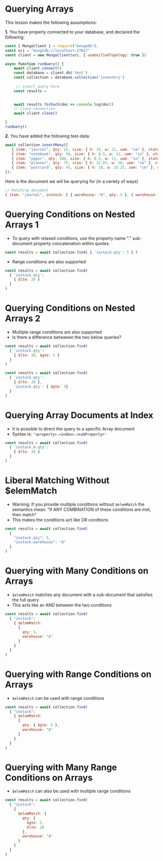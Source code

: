 # Querying Arrays

This lesson makes the following assumptions:

**1.** You have properly connected to your database, and declared the following:

```javascript
const { MongoClient } = require("mongodb");
const uri = "mongodb://localhost:27017"
const client = new MongoClient(uri, { useUnifiedTopology: true })

async function runQuery() {
    await client.connect()
    const database = client.db('test')
    const collection = database.collection('inventory')
    
     // insert query here
    const results =  

 
    await results.forEach(doc => console.log(doc))
    // close connection
    await client.close()

}
runQuery()
```
**2.** You have added the following test-data:

```javascript
await collection.insertMany([
   { item: "journal", qty: 25, size: { h: 14, w: 21, uom: "cm" }, status: "A" },
   { item: "notebook", qty: 50, size: { h: 8.5, w: 11, uom: "in" }, status: "A" },
   { item: "paper", qty: 100, size: { h: 8.5, w: 11, uom: "in" }, status: "D" },
   { item: "planner", qty: 75, size: { h: 22.85, w: 30, uom: "cm" }, status: "D" },
   { item: "postcard", qty: 45, size: { h: 10, w: 15.25, uom: "cm" }, status: "A" }
]);

```
Here is the document we will be querying for (in a variety of ways)

```javascript
// Matching document
{ item: "journal", instock: [ { warehouse: "A", qty: 5 }, { warehouse: "C", qty: 15 } ] }
```

# Querying Conditions on Nested Arrays 1

* To query with relaxed conditions, use the property name "." sub-document property concatenation within quotes.

```javascript
const results = await collection.find( { 'instock.qty': 5 } )
```

* Range conditions are also supported

```javascript
const results = await collection.find(
  { 'instock.qty':
    { $lte: 20 }
  }
)
```

# Querying Conditions on Nested Arrays 2

* Multiple range conditions are also supported
* Is there a difference betweeen the two below queries?

```javascript
const results = await collection.find(
  { 'instock.qty':
    { $lte: 20, $gte: 5 }
  }
)
```

```javascript
const results = await collection.find(
  { 'instock.qty':
    { $lte: 20 },
    'instock.qty': { $gte: 5}
  }
)
```

# Querying Array Documents at Index

* It is possible to direct the query to a specific Array document
* Syntax is: `'<property>.<index>.<subProperty>'`

```javascript
const results = await collection.find(
  { 'instock.0.qty':
    { $lte: 20 }
  }
)
```

# Liberal Matching Without $elemMatch

* Warning: If you provide multiple conditions without `$elemMatch` the semantics mean: "If ANY COMBINATION of these conditions are met, then match"
* This makes the conditions act like OR condtions

```javascript
const results = await collection.find(
  {
    "instock.qty": 5,
    "instock.warehouse": "A"
  }
)
```

# Querying with Many Conditions on Arrays

* `$elemMatch` matches any document with a sub-document that satisfies the full query
* This acts like an AND between the two conditions

```javascript
const results = await collection.find(
  { "instock":
    { $elemMatch:
      {
        qty: 5,
        warehouse: "A"
      }
    }
  }
)
```

# Querying with Range Conditions on Arrays

* `$elemMatch` can be used with range conditions

```javascript
const results = await collection.find(
  { "instock":
    { $elemMatch:
      {
        qty: { $gte: 5 },
        warehouse: "A"
      }
    }
  }
)
```

# Querying with Many Range Conditions on Arrays

* `$elemMatch` can also be used with multiple range conditions

```javascript
const results = await collection.find(
  { "instock":
    {
      $elemMatch: {
        qty: {
          $gte: 5,
          $lte: 20
        },
        warehouse: "A"
      }
    }
  }
)
```
